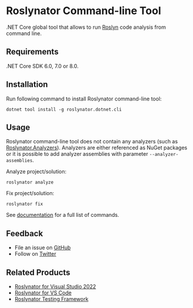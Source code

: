 # Roslynator Command-line Tool

.NET Core global tool that allows to run [Roslyn](https://github.com/dotnet/roslyn) code analysis from command line.

## Requirements

.NET Core SDK 6.0, 7.0 or 8.0.

## Installation

Run following command to install Roslynator command-line tool:
```shell
dotnet tool install -g roslynator.dotnet.cli
```

## Usage

Roslynator command-line tool does not contain any analyzers (such as [Roslynator.Analyzers](https://www.nuget.org/packages/roslynator.analyzers)).
Analyzers are either referenced as NuGet packages or it is possible to add analyzer assemblies with parameter `--analyzer-assemblies`.

Analyze project/solution:
```shell
roslynator analyze
```

Fix project/solution:
```shell
roslynator fix
```

See [documentation](https://josefpihrt.github.io/docs/roslynator/cli) for a full list of commands.

## Feedback

* File an issue on [GitHub](https://github.com/dotnet/roslynator/issues/new)
* Follow on [Twitter](https://twitter.com/roslynator)

## Related Products

* [Roslynator for Visual Studio 2022](https://marketplace.visualstudio.com/items?itemName=josefpihrt.Roslynator2022)
* [Roslynator for VS Code](https://marketplace.visualstudio.com/items?itemName=josefpihrt-vscode.roslynator)
* [Roslynator Testing Framework](https://www.nuget.org/packages/Roslynator.Testing.CSharp.Xunit)

